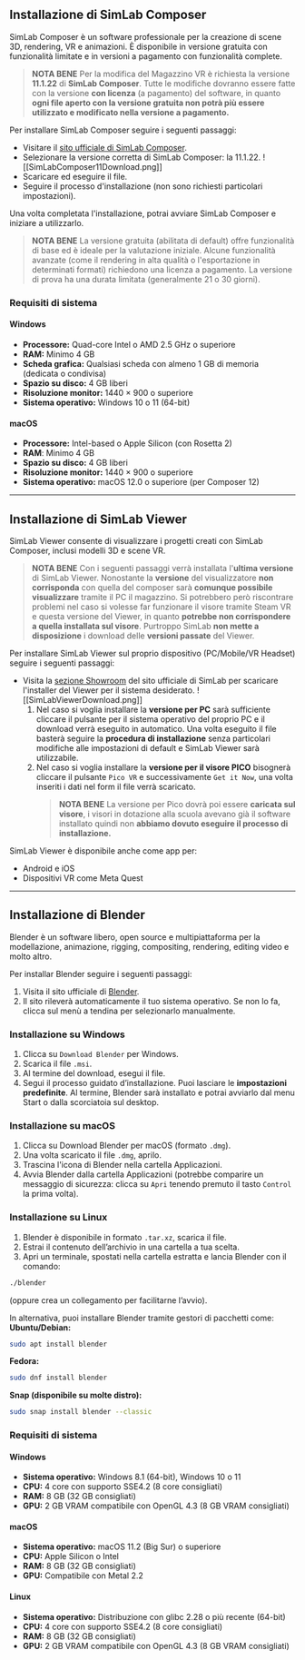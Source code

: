 ## Installazione di SimLab Composer
SimLab Composer è un software professionale per la creazione di scene 3D, rendering, VR e animazioni. È disponibile in versione gratuita con funzionalità limitate e in versioni a pagamento con funzionalità complete.

>**NOTA BENE**
>Per la modifica del Magazzino VR è richiesta la versione **11.1.22** di **SimLab Composer**.
>Tutte le modifiche dovranno essere fatte con la versione **con licenza** (a pagamento) del software, in quanto **ogni file aperto con la versione gratuita non potrà più essere utilizzato e modificato nella versione a pagamento.**

Per installare SimLab Composer seguire i seguenti passaggi:
- Visitare il [sito ufficiale di SimLab Composer](https://www.simlab-soft.com/3d-products/simlab-composer-old-download.aspx).
- Selezionare la versione corretta di SimLab Composer: la 11.1.22.
![[SimLabComposer11Download.png]]
- Scaricare ed eseguire il file.
- Seguire il processo d'installazione (non sono richiesti particolari impostazioni).

Una volta completata l'installazione, potrai avviare SimLab Composer e iniziare a utilizzarlo.

> **NOTA BENE**
> La versione gratuita (abilitata di default) offre funzionalità di base ed è ideale per la valutazione iniziale. Alcune funzionalità avanzate (come il rendering in alta qualità o l'esportazione in determinati formati) richiedono una licenza a pagamento.
> La versione di prova ha una durata limitata (generalmente 21 o 30 giorni).
### Requisiti di sistema
#### Windows
- **Processore:** Quad-core Intel o AMD 2.5 GHz o superiore
- **RAM:** Minimo 4 GB
- **Scheda grafica:** Qualsiasi scheda con almeno 1 GB di memoria (dedicata o condivisa)
- **Spazio su disco:** 4 GB liberi
- **Risoluzione monitor:** 1440 × 900 o superiore    
- **Sistema operativo:** Windows 10 o 11 (64-bit)
#### macOS
- **Processore:** Intel-based o Apple Silicon (con Rosetta 2)
- **RAM**: Minimo 4 GB
- **Spazio su disco:** 4 GB liberi
- **Risoluzione monitor:** 1440 × 900 o superiore
- **Sistema operativo:** macOS 12.0 o superiore (per Composer 12)

---
## Installazione di SimLab Viewer
SimLab Viewer consente di visualizzare i progetti creati con SimLab Composer, inclusi modelli 3D e scene VR.

> **NOTA BENE**
> Con i seguenti passaggi verrà installata l'**ultima versione** di SimLab Viewer.
> Nonostante la **versione** del visualizzatore **non corrisponda** con quella del composer sarà **comunque possibile visualizzare** tramite il PC il magazzino.
> Si potrebbero però riscontrare problemi nel caso si volesse far funzionare il visore tramite Steam VR e questa versione del Viewer, in quanto **potrebbe non corrispondere a quella installata sul visore**.
> Purtroppo SimLab **non mette a disposizione** i download delle **versioni passate** del Viewer.

Per installare SimLab Viewer sul proprio dispositivo (PC/Mobile/VR Headset) seguire i seguenti passaggi:
- Visita la [sezione Showroom](https://www.simlab-soft.com/technologies/simlab-showroom.aspx) del sito ufficiale di SimLab per scaricare l'installer del Viewer per il sistema desiderato.
  ![[SimLabViewerDownload.png]]
	1. Nel caso si voglia installare la **versione per PC** sarà sufficiente cliccare il pulsante per il sistema operativo del proprio PC e il download verrà eseguito in automatico.
	   Una volta eseguito il file basterà seguire la **procedura di installazione** senza particolari modifiche alle impostazioni di default e SimLab Viewer sarà utilizzabile.
	2. Nel caso si voglia installare la **versione per il visore PICO** bisognerà cliccare il pulsante `Pico VR` e successivamente `Get it Now`, una volta inseriti i dati nel form il file verrà scaricato.
	   > **NOTA BENE**
	   > La versione per Pico dovrà poi essere **caricata sul visore**, i visori in dotazione alla scuola avevano già il software installato quindi non **abbiamo dovuto eseguire il processo di installazione.**

SimLab Viewer è disponibile anche come app per:
- Android e iOS
- Dispositivi VR come Meta Quest

---
## Installazione di Blender
Blender è un software libero, open source e multipiattaforma per la modellazione, animazione, rigging, compositing, rendering, editing video e molto altro.

Per installar Blender seguire i seguenti passaggi:

1. Visita il sito ufficiale di [Blender](https://www.blender.org/download/).
2. Il sito rileverà automaticamente il tuo sistema operativo. Se non lo fa, clicca sul menù a tendina per selezionarlo manualmente.
### Installazione su Windows
1. Clicca su `Download Blender` per Windows.
2. Scarica il file `.msi`.
3. Al termine del download, esegui il file.
4. Segui il processo guidato d’installazione. Puoi lasciare le **impostazioni predefinite**.
Al termine, Blender sarà installato e potrai avviarlo dal menu Start o dalla scorciatoia sul desktop.
### Installazione su macOS
1. Clicca su Download Blender per macOS (formato `.dmg`).
2. Una volta scaricato il file `.dmg`, aprilo.
3. Trascina l'icona di Blender nella cartella Applicazioni.
4. Avvia Blender dalla cartella Applicazioni (potrebbe comparire un messaggio di sicurezza: clicca su `Apri` tenendo premuto il tasto `Control` la prima volta).
### Installazione su Linux
1. Blender è disponibile in formato `.tar.xz`, scarica il file.
2. Estrai il contenuto dell’archivio in una cartella a tua scelta.
3. Apri un terminale, spostati nella cartella estratta e lancia Blender con il comando:
```Bash
./blender
```
(oppure crea un collegamento per facilitarne l’avvio). 

In alternativa, puoi installare Blender tramite gestori di pacchetti come:
**Ubuntu/Debian:**
```bash
sudo apt install blender
```
**Fedora:**
```bash
sudo dnf install blender
```
**Snap (disponibile su molte distro):**
```bash
sudo snap install blender --classic 
```
### Requisiti di sistema
#### Windows
- **Sistema operativo:** Windows 8.1 (64-bit), Windows 10 o 11
- **CPU:** 4 core con supporto SSE4.2 (8 core consigliati)
- **RAM:** 8 GB (32 GB consigliati)
- **GPU:** 2 GB VRAM compatibile con OpenGL 4.3 (8 GB VRAM consigliati)
#### macOS
- **Sistema operativo:** macOS 11.2 (Big Sur) o superiore
- **CPU:** Apple Silicon o Intel
- **RAM:** 8 GB (32 GB consigliati)
- **GPU:** Compatibile con Metal 2.2
#### Linux
- **Sistema operativo:** Distribuzione con glibc 2.28 o più recente (64-bit)
- **CPU:** 4 core con supporto SSE4.2 (8 core consigliati)
- **RAM:** 8 GB (32 GB consigliati)
- **GPU:** 2 GB VRAM compatibile con OpenGL 4.3 (8 GB VRAM consigliati)
